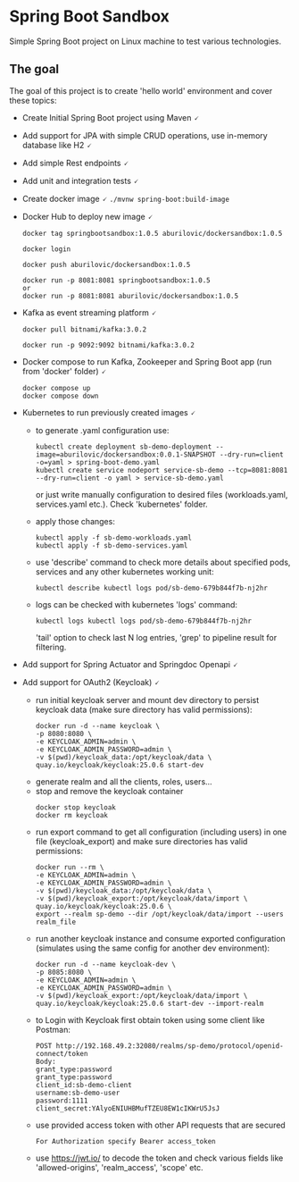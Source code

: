 # Spring Boot Sandbox
Simple Spring Boot project on Linux machine to test various technologies.

## The goal
The goal of this project is to create 'hello world' environment and cover these topics:

- Create Initial Spring Boot project using Maven 🗸
- Add support for JPA with simple CRUD operations, use in-memory database like H2 🗸
- Add simple Rest endpoints 🗸
- Add unit and integration tests 🗸
- Create docker image 🗸
  `./mvnw spring-boot:build-image`

- Docker Hub to deploy new image 🗸

    ```
    docker tag springbootsandbox:1.0.5 aburilovic/dockersandbox:1.0.5
    
    docker login
    
    docker push aburilovic/dockersandbox:1.0.5
    
    docker run -p 8081:8081 springbootsandbox:1.0.5
    or
    docker run -p 8081:8081 aburilovic/dockersandbox:1.0.5
    ```
- Kafka as event streaming platform 🗸

    ```
    docker pull bitnami/kafka:3.0.2
  
    docker run -p 9092:9092 bitnami/kafka:3.0.2
    ```

- Docker compose to run Kafka, Zookeeper and Spring Boot app (run from 'docker' folder) 🗸

    ```
    docker compose up
    docker compose down
    ```

- Kubernetes to run previously created images 🗸
  * to generate .yaml configuration use:

      ```
      kubectl create deployment sb-demo-deployment --image=aburilovic/dockersandbox:0.0.1-SNAPSHOT --dry-run=client -o=yaml > spring-boot-demo.yaml
      kubectl create service nodeport service-sb-demo --tcp=8081:8081 --dry-run=client -o yaml > service-sb-demo.yaml
      ```
    or just write manually configuration to desired files (workloads.yaml, services.yaml etc.). Check 'kubernetes' folder.
  
  * apply those changes:
      ```
      kubectl apply -f sb-demo-workloads.yaml
      kubectl apply -f sb-demo-services.yaml
      ```
  * use 'describe' command to check more details about specified pods, services and any other kubernetes working unit:
      ```
      kubectl describe kubectl logs pod/sb-demo-679b844f7b-nj2hr
      ```
  * logs can be checked with kubernetes 'logs' command:
      ```
      kubectl logs kubectl logs pod/sb-demo-679b844f7b-nj2hr
      ```
    'tail' option to check last N log entries, 'grep' to pipeline result for filtering.

- Add support for Spring Actuator and Springdoc Openapi 🗸
- Add support for OAuth2 (Keycloak) 🗸
  * run initial keycloak server and mount dev directory to persist keycloak data (make sure directory has valid permissions):
      ```
      docker run -d --name keycloak \ 
      -p 8080:8080 \
      -e KEYCLOAK_ADMIN=admin \
      -e KEYCLOAK_ADMIN_PASSWORD=admin \
      -v $(pwd)/keycloak_data:/opt/keycloak/data \
      quay.io/keycloak/keycloak:25.0.6 start-dev
      ```
  * generate realm and all the clients, roles, users...
  * stop and remove the keycloak container
      ```
      docker stop keycloak
      docker rm keycloak
      ```
  * run export command to get all configuration (including users) in one file (keycloak_export) and make sure directories has valid permissions:
      ```
      docker run --rm \
      -e KEYCLOAK_ADMIN=admin \
      -e KEYCLOAK_ADMIN_PASSWORD=admin \
      -v $(pwd)/keycloak_data:/opt/keycloak/data \
      -v $(pwd)/keycloak_export:/opt/keycloak/data/import \
      quay.io/keycloak/keycloak:25.0.6 \
      export --realm sp-demo --dir /opt/keycloak/data/import --users realm_file
      ```
  * run another keycloak instance and consume exported configuration (simulates using the same config for another dev environment):
      ```
      docker run -d --name keycloak-dev \
      -p 8085:8080 \
      -e KEYCLOAK_ADMIN=admin \
      -e KEYCLOAK_ADMIN_PASSWORD=admin \
      -v $(pwd)/keycloak_export:/opt/keycloak/data/import \
      quay.io/keycloak/keycloak:25.0.6 start-dev --import-realm
      ```
  * to Login with Keycloak first obtain token using some client like Postman:
      ```
      POST http://192.168.49.2:32080/realms/sp-demo/protocol/openid-connect/token
      Body:
      grant_type:password
      grant_type:password
      client_id:sb-demo-client
      username:sb-demo-user
      password:1111
      client_secret:YAlyoENIUHBMufTZEU8EW1cIKWrU5JsJ
      ```
  * use provided access token with other API requests that are secured
      ```
      For Authorization specify Bearer access_token
      ```
  * use https://jwt.io/ to decode the token and check various fields like 'allowed-origins', 'realm_access', 'scope' etc.